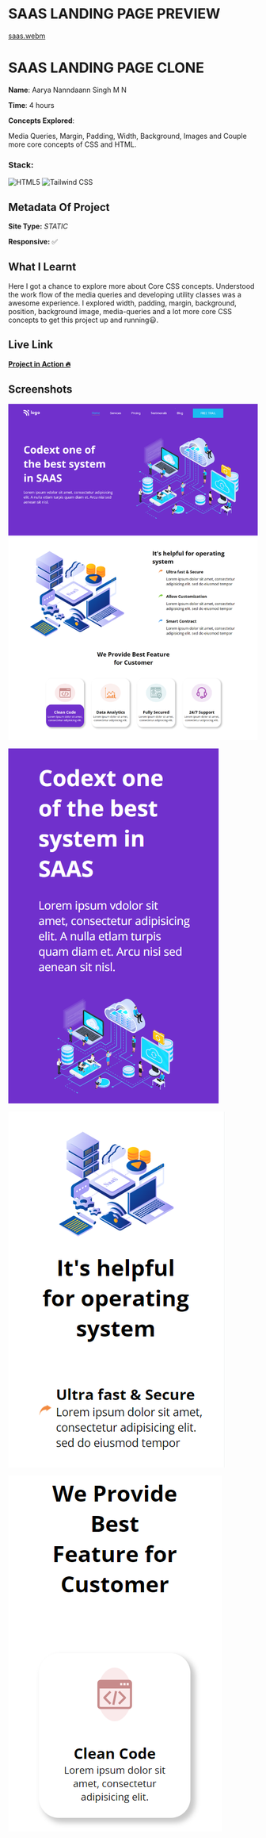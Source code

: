 # SAAS LANDING PAGE PREVIEW

[saas.webm](https://user-images.githubusercontent.com/72256055/192190739-a7d3c616-5259-4bc5-9ba5-d221d8765fd8.webm)

# SAAS LANDING PAGE CLONE

**Name**: Aarya Nanndaann Singh M N

**Time**:  4 hours

**Concepts Explored**:

  Media Queries, Margin, Padding, Width, Background, Images and Couple more core concepts of CSS and HTML. 

### **Stack**:

![HTML5](https://img.shields.io/badge/-HTML5-orange)
![Tailwind CSS](https://img.shields.io/badge/-Tailwind_CSS-blue)



## Metadata Of Project
**Site Type:** *STATIC*

**Responsive:** ✅

## What I Learnt

Here I got a chance to explore more about Core CSS concepts. Understood the work flow of the media queries and developing utility classes was a awesome experience. I explored width, padding, margin, background, position, background image, media-queries and a lot more core CSS concepts to get this project up and running😃.

## Live Link
**[Project in Action 🔥](https://saas-fsjs.netlify.app/)**


## Screenshots

![SAAS Landing Page](./Screenshot/pro13.png)

![SAAS Landing Page](./Screenshot/01.png)

![SAAS Landing Page](./Screenshot/02.png)

![SAAS Landing Page](./Screenshot/03.png)
